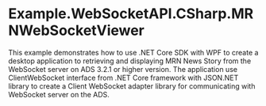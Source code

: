 # Example.WebSocketAPI.CSharp.MRNWebSocketViewer
This example demonstrates how to use .NET Core SDK with WPF to create a desktop application to retrieving and displaying MRN News Story from the WebSocket server on ADS 3.2.1 or higher version. The application use ClientWebSocket interface from .NET Core framework with JSON.NET library to create a Client WebSocket adapter library for communicating with WebSocket server on the ADS.
